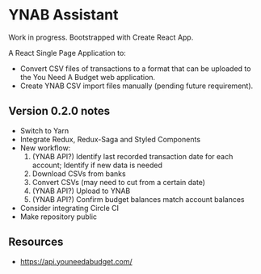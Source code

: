 # YNAB Assistant

Work in progress. Bootstrapped with Create React App.

A React Single Page Application to:

-   Convert CSV files of transactions to a format that can be uploaded to the You Need A Budget web application.
-   Create YNAB CSV import files manually (pending future requirement).

## Version 0.2.0 notes

-   Switch to Yarn
-   Integrate Redux, Redux-Saga and Styled Components
-   New workflow:
    1. (YNAB API?) Identify last recorded transaction date for each account; Identify if new data is needed
    2. Download CSVs from banks
    3. Convert CSVs (may need to cut from a certain date)
    4. (YNAB API?) Upload to YNAB
    5. (YNAB API?) Confirm budget balances match account balances
-   Consider integrating Circle CI
-   Make repository public

## Resources

-   https://api.youneedabudget.com/
